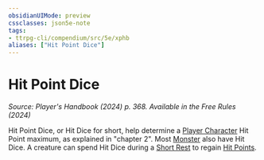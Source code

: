 ```yaml
---
obsidianUIMode: preview
cssclasses: json5e-note
tags:
- ttrpg-cli/compendium/src/5e/xphb
aliases: ["Hit Point Dice"]
---
```

# Hit Point Dice
*Source: Player's Handbook (2024) p. 368. Available in the Free Rules (2024)* 

Hit Point Dice, or Hit Dice for short, help determine a [Player Character](3-Mechanics/CLI/rules/variant-rules/player-character-xphb.md) Hit Point maximum, as explained in "chapter 2". Most [Monster](3-Mechanics/CLI/rules/variant-rules/monster-xphb.md) also have Hit Dice. A creature can spend Hit Dice during a [Short Rest](3-Mechanics/CLI/rules/variant-rules/short-rest-xphb.md) to regain [Hit Points](3-Mechanics/CLI/rules/variant-rules/hit-points-xphb.md).